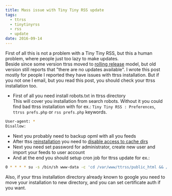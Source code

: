 ```yaml
---
title: Mass issue with Tiny Tiny RSS update
tags:
  - ttrss
  - tinytinyrss
  - rss
  - update
date: 2016-09-14
---
```

First of all this is not a problem with a Tiny Tiny RSS, but this a human problem, where people just too lazy to make updates.  
Beside since some version ttrss moved to [rolling release](https://tt-rss.org/forum/viewtopic.php?f=10&t=3262) model, but old version still reports that "there are no updates available". I wrote this post mostly for people I reported they have issues with ttrss installation. But if you not one I email, but you read this post, you should check your ttrss installation too.<!--more-->

- First of all you need install robots.txt in ttrss directory  
This will cover you installation from search robots. Without it you could find bad ttrss installation with for ex.:
`Tiny Tiny RSS : Preferences`, `ttrss prefs.php` or `rss prefs.php` keywords.

```bash
User-agent: *
Disallow:
```
- Next you probably need to backup opml with all you feeds
- After ttss [reinstallation](https://tt-rss.org/gitlab/fox/tt-rss/wikis/InstallationNotes) you need to [disable access to cache dirs](https://tt-rss.org/gitlab/fox/tt-rss/wikis/SecuringCacheDirectories)
- Next you need set password for administrator, create new user and import your feeds to user account
- And at the end you should setup cron job for ttrss update for ex.:

```bash
0 * * * * su -s /bin/sh www-data -c 'cd /var/www/ttrss/public_html && /usr/bin/git pull origin master'
```

Also, if your ttrss installation directory already known to google you need to move your installation to new directory, and you can set certificate auth if you want.






